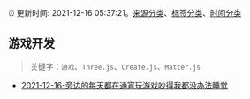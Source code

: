 :alarm_clock: 更新时间: 2021-12-16 05:37:21。[来源分类](../README.md)、[标签分类](../TAGS.md)、[时间分类](../TIMELINE.md)

## 游戏开发


> 关键字：`游戏`、`Three.js`、`Create.js`、`Matter.js`



- [2021-12-16-旁边的每天都在通宵玩游戏吵得我都没办法睡觉](https://www.v2ex.com/t/822557) 